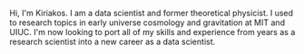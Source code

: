 Hi, I'm Kiriakos. I am a data scientist and former theoretical physicist. I used to research topics in early universe cosmology and gravitation at MIT and UIUC. I'm now looking to port all of my skills and experience from years as a research scientist into a new career as a data scientist. 
<!--
**khilbert/khilbert** is a ✨ _special_ ✨ repository because its `README.md` (this file) appears on your GitHub profile.

Here are some ideas to get you started:

- 🔭 I’m currently working on ...
- 🌱 I’m currently learning ...
- 👯 I’m looking to collaborate on ...
- 🤔 I’m looking for help with ...
- 💬 Ask me about ...
- 📫 How to reach me: ...
- 😄 Pronouns: ...
- ⚡ Fun fact: ...
-->
